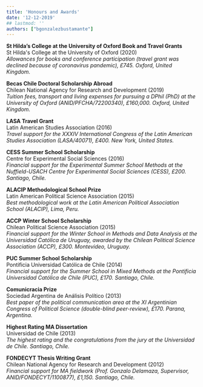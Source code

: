 ```yaml
---
title: 'Honours and Awards'
date: '12-12-2019'
## lastmod: ''
authors: ["bgonzalezbustamante"]
---
```


**St Hilda’s College at the University of Oxford Book and Travel Grants**\
St Hilda's College at the University of Oxford (2020)\
*Allowances for books and conference participation (travel grant was declined because of coronavirus pandemic), £745. Oxford, United Kingdom.*

**Becas Chile Doctoral Scholarship Abroad**\
Chilean National Agency for Research and Development (2019)\
*Tuition fees, transport and living expenses for pursuing a DPhil (PhD) at the University of Oxford (ANID/PFCHA/72200340), £160,000. Oxford, United Kingdom.*

**LASA Travel Grant**\
Latin American Studies Association (2016)\
*Travel support for the XXXIV International Congress of the Latin American Studies Association (LASA/40071), £400. New York, United States.*

**CESS Summer School Scholarship**\
Centre for Experimental Social Sciences (2016)\
*Financial support for the Experimental Summer School Methods at the Nuffield-USACH Centre for Experimental Social Sciences (CESS), £200. Santiago, Chile.*

**ALACIP Methodological School Prize**\
Latin American Political Science Association (2015)\
*Best methodological work at the Latin American Political Association School (ALACIP), Lima, Peru.*

**ACCP Winter School Scholarship**\
Chilean Political Science Association (2015)\
*Financial support for the Winter School in Methods and Data Analysis at the Universidad Católica de Uruguay, awarded by the Chilean Political Science Association (ACCP), £300. Montevideo, Uruguay.*

**PUC Summer School Scholarship**\
Pontificia Universidad Católica de Chile (2014)\
*Financial support for the Summer School in Mixed Methods at the Pontificia Universidad Católica de Chile (PUC), £170. Santiago, Chile.*

**Comunicracia Prize**\
Sociedad Argentina de Análisis Político (2013)\
*Best paper of the political communication area at the XI Argentinian Congress of Political Science (double-blind peer-review), £170. Parana, Argentina.*

**Highest Rating MA Dissertation**\
Universidad de Chile (2013)\
*The highest rating and the congratulations from the jury at the Universidad de Chile. Santiago, Chile.*

**FONDECYT Thesis Writing Grant**\
Chilean National Agency for Research and Development (2012)\
*Financial support for MA fieldwork (Prof. Gonzalo Delamaza, Supervisor, ANID/FONDECYT/1100877), £1,150. Santiago, Chile.*

